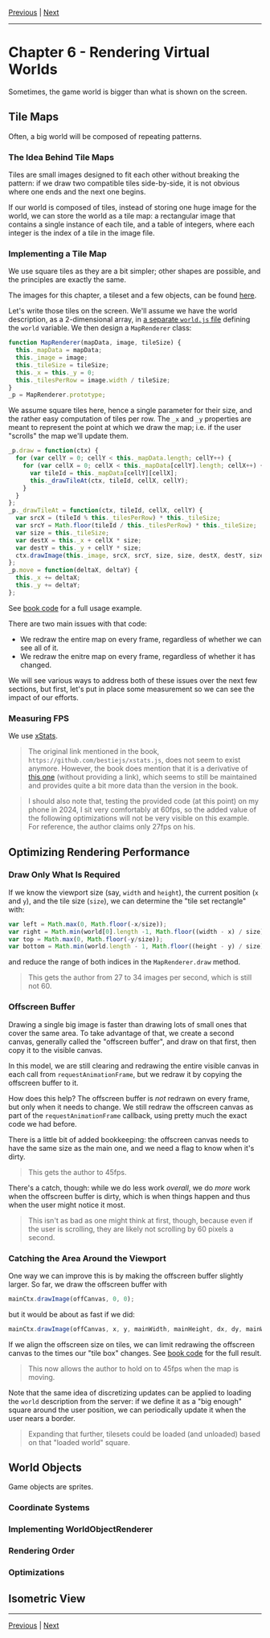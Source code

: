 [Previous](./Chapter5.md) | [Next](./Chapter7.md)

<hr>

# Chapter 6 - Rendering Virtual Worlds

Sometimes, the game world is bigger than what is shown on the screen.

## Tile Maps

Often, a big world will be composed of repeating patterns.

### The Idea Behind Tile Maps

Tiles are small images designed to fit each other without breaking the pattern:
if we draw two compatible tiles side-by-side, it is not obvious where one ends
and the next one begins.

If our world is composed of tiles, instead of storing one huge image for the
world, we can store the world as a tile map: a rectangular image that contains
a single instance of each tile, and a table of integers, where each integer is
the index of a tile in the image file.

### Implementing a Tile Map

We use square tiles as they are a bit simpler; other shapes are possible, and
the principles are exactly the same.

The images for this chapter, a tileset and a few objects, can be found [here][0].

[0]: https://github.com/Apress/pro-android-web-game-apps/tree/9e08321ca08e49246f51b1c88bc1ce1ab982aad8/code/v.05/img

Let's write those tiles on the screen. We'll assume we have the world
description, as a 2-dimensional array, in [a separate `world.js` file][1]
defining the `world` variable. We then design a `MapRenderer` class:

[1]: https://github.com/Apress/pro-android-web-game-apps/blob/9e08321ca08e49246f51b1c88bc1ce1ab982aad8/code/v.01/js/world.js

```javascript
function MapRenderer(mapData, image, tileSize) {
  this._mapData = mapData;
  this._image = image;
  this._tileSize = tileSize;
  this._x = this._y = 0;
  this._tilesPerRow = image.width / tileSize;
}
_p = MapRenderer.prototype;
```

We assume square tiles here, hence a single parameter for their size, and the
rather easy computation of tiles per row. The `_x` and `_y` properties are
meant to represent the point at which we draw the map; i.e. if the user
"scrolls" the map we'll update them.

```javascript
_p.draw = function(ctx) {
  for (var cellY = 0; cellY < this._mapData.length; cellY++) {
    for (var cellX = 0; cellX < this._mapData[cellY].length; cellX++) {
      var tileId = this._mapData[cellY][cellX];
      this._drawTileAt(ctx, tileId, cellX, cellY);
    }
  }
};
_p._drawTileAt = function(ctx, tileId, cellX, cellY) {
  var srcX = (tileId % this._tilesPerRow) * this._tileSize;
  var srcY = Math.floor(tileId / this._tilesPerRow) * this._tileSize;
  var size = this._tileSize;
  var destX = this._x + cellX * size;
  var destY = this._y + cellY * size;
  ctx.drawImage(this._image, srcX, srcY, size, size, destX, destY, size, size);
};
_p.move = function(deltaX, deltaY) {
  this._x += deltaX;
  this._y += deltaY;
};
```

See [book code][2] for a full usage example.

[2]: https://github.com/Apress/pro-android-web-game-apps/tree/9e08321ca08e49246f51b1c88bc1ce1ab982aad8/code/v.01

There are two main issues with that code:

- We redraw the entire map on every frame, regardless of whether we can see all
  of it.
- We redraw the enitre map on every frame, regardless of whether it has
  changed.

We will see various ways to address both of these issues over the next few
sections, but first, let's put in place some measurement so we can see the
impact of our efforts.

### Measuring FPS

We use [xStats][3].

[3]: https://github.com/Apress/pro-android-web-game-apps/blob/9e08321ca08e49246f51b1c88bc1ce1ab982aad8/code/v.01/js/xstats.js

> The original link mentioned in the book,
> `https://github.com/bestiejs/xstats.js`,  does not seem to exist anymore.
> However, the book does mention that it is a derivative of [this one][4]
> (without providing a link), which seems to still be maintained and provides
> quite a bit more data than the version in the book.

[4]: https://github.com/mrdoob/stats.js

> I should also note that, testing the provided code (at this point) on my
> phone in 2024, I sit very comfortably at 60fps, so the added value of the
> following optimizations will not be very visible on this example. For
> reference, the author claims only 27fps on his.

## Optimizing Rendering Performance

### Draw Only What Is Required

If we know the viewport size (say, `width` and `height`), the current position
(`x` and `y`), and the tile size (`size`), we can determine the "tile set
rectangle" with:

```javascript
var left = Math.max(0, Math.floor(-x/size));
var right = Math.min(world[0].length -1, Math.floor((width - x) / size));
var top = Math.max(0, Math.floor(-y/size));
var bottom = Math.min(world.length - 1, Math.floor((height - y) / size));
```

and reduce the range of both indices in the `MapRenderer.draw` method.

> This gets the author from 27 to 34 images per second, which is still not 60.

### Offscreen Buffer

Drawing a single big image is faster than drawing lots of small ones that cover
the same area. To take advantage of that, we create a second canvas, generally
called the "offscreen buffer", and draw on that first, then copy it to the
visible canvas.

In this model, we are still clearing and redrawing the entire visible canvas in
each call from `requestAnimationFrame`, but we redraw it by copying the
offscreen buffer to it.

How does this help? The offscreen buffer is _not_ redrawn on every frame, but
only when it needs to change. We still redraw the offscreen canvas as part of
the `requestAnimationFrame` callback, using pretty much the exact code we had
before.

There is a little bit of added bookkeeping: the offscreen canvas needs to have
the same size as the main one, and we need a flag to know when it's dirty.

> This gets the author to 45fps.

There's a catch, though: while we do less work _overall_, we do _more_ work
when the offscreen buffer is dirty, which is when things happen and thus when
the user might notice it most.

> This isn't as bad as one might think at first, though, because even if the
> user is scrolling, they are likely not scrolling by 60 pixels a second.

### Catching the Area Around the Viewport

One way we can improve this is by making the offscreen buffer slightly larger.
So far, we draw the offscreen buffer with

```javascript
mainCtx.drawImage(offCanvas, 0, 0);
```

but it would be about as fast if we did:

```javascript
mainCtx.drawImage(offCanvas, x, y, mainWidth, mainHeight, dx, dy, mainWidth, mainHeight);
```

If we align the offscreen size on tiles, we can limit redrawing the offscreen
canvas to the times our "tile box" changes. See [book code][5] for the full
result.

[5]: https://github.com/Apress/pro-android-web-game-apps/tree/9e08321ca08e49246f51b1c88bc1ce1ab982aad8/code/v.04

> This now allows the author to hold on to 45fps when the map is moving.

Note that the same idea of discretizing updates can be applied to loading the
`world` description from the server: if we define it as a "big enough" square
around the user position, we can periodically update it when the user nears a
border.

> Expanding that further, tilesets could be loaded (and unloaded) based on that
> "loaded world" square.

## World Objects

Game objects are sprites.

### Coordinate Systems

### Implementing WorldObjectRenderer

### Rendering Order

### Optimizations

## Isometric View

<hr>

[Previous](./Chapter5.md) | [Next](./Chapter7.md)
